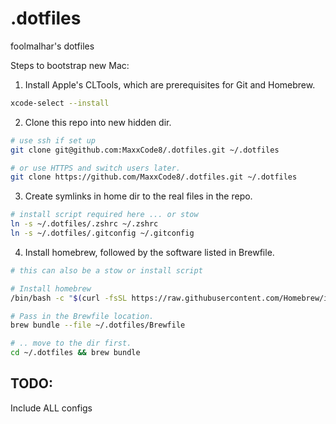 # .dotfiles
foolmalhar's dotfiles

Steps to bootstrap new Mac:

1. Install Apple's CLTools, which are prerequisites for Git and Homebrew.
```bash
xcode-select --install
```

2. Clone this repo into new hidden dir.
```bash
# use ssh if set up
git clone git@github.com:MaxxCode8/.dotfiles.git ~/.dotfiles

# or use HTTPS and switch users later.
git clone https://github.com/MaxxCode8/.dotfiles.git ~/.dotfiles
```

3. Create symlinks in home dir to the real files in the repo.
```bash
# install script required here ... or stow
ln -s ~/.dotfiles/.zshrc ~/.zshrc
ln -s ~/.dotfiles/.gitconfig ~/.gitconfig
```

4. Install homebrew, followed by the software listed in Brewfile.
```bash
# this can also be a stow or install script 

# Install homebrew
/bin/bash -c "$(curl -fsSL https://raw.githubusercontent.com/Homebrew/install/HEAD/install.sh)"

# Pass in the Brewfile location.
brew bundle --file ~/.dotfiles/Brewfile

# .. move to the dir first.
cd ~/.dotfiles && brew bundle 
```

## TODO: 
Include ALL configs

